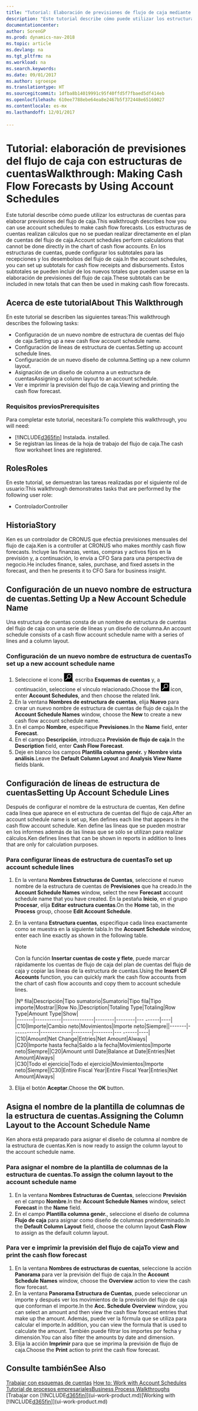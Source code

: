 ```yaml
---
title: "Tutorial: Elaboración de previsiones de flujo de caja mediante estructuras de cuentas"
description: "Este tutorial describe cómo puede utilizar los estructuras de cuentas para elaborar previsiones del flujo de caja. Los estructuras de cuentas realizan cálculos que no se puedan realizar directamente en el plan de cuentas del flujo de caja. En los estructuras de cuentas, puede configurar los subtotales para las recepciones y los desembolsos del flujo de caja. Estos subtotales se pueden incluir de los nuevos totales que pueden usarse en la elaboración de previsiones del flujo de caja."
documentationcenter: 
author: SorenGP
ms.prod: dynamics-nav-2018
ms.topic: article
ms.devlang: na
ms.tgt_pltfrm: na
ms.workload: na
ms.search.keywords: 
ms.date: 09/01/2017
ms.author: sgroespe
ms.translationtype: HT
ms.sourcegitcommit: 1dfba8b14019991c95f40ffd5f7fbaed5df414eb
ms.openlocfilehash: 610ee7788ebe64ea8e2467b5f372448e65160027
ms.contentlocale: es-mx
ms.lasthandoff: 12/01/2017

---
```

# <a name="walkthrough-making-cash-flow-forecasts-by-using-account-schedules"></a><span data-ttu-id="c63f7-106">Tutorial: elaboración de previsiones del flujo de caja con estructuras de cuentas</span><span class="sxs-lookup"><span data-stu-id="c63f7-106">Walkthrough: Making Cash Flow Forecasts by Using Account Schedules</span></span>
<span data-ttu-id="c63f7-107">Este tutorial describe cómo puede utilizar los estructuras de cuentas para elaborar previsiones del flujo de caja.</span><span class="sxs-lookup"><span data-stu-id="c63f7-107">This walkthrough describes how you can use account schedules to make cash flow forecasts.</span></span> <span data-ttu-id="c63f7-108">Los estructuras de cuentas realizan cálculos que no se puedan realizar directamente en el plan de cuentas del flujo de caja.</span><span class="sxs-lookup"><span data-stu-id="c63f7-108">Account schedules perform calculations that cannot be done directly in the chart of cash flow accounts.</span></span> <span data-ttu-id="c63f7-109">En los estructuras de cuentas, puede configurar los subtotales para las recepciones y los desembolsos del flujo de caja.</span><span class="sxs-lookup"><span data-stu-id="c63f7-109">In the account schedules, you can set up subtotals for cash flow receipts and disbursements.</span></span> <span data-ttu-id="c63f7-110">Estos subtotales se pueden incluir de los nuevos totales que pueden usarse en la elaboración de previsiones del flujo de caja.</span><span class="sxs-lookup"><span data-stu-id="c63f7-110">These subtotals can be included in new totals that can then be used in making cash flow forecasts.</span></span>  

## <a name="about-this-walkthrough"></a><span data-ttu-id="c63f7-111">Acerca de este tutorial</span><span class="sxs-lookup"><span data-stu-id="c63f7-111">About This Walkthrough</span></span>  
<span data-ttu-id="c63f7-112">En este tutorial se describen las siguientes tareas:</span><span class="sxs-lookup"><span data-stu-id="c63f7-112">This walkthrough describes the following tasks:</span></span>  

- <span data-ttu-id="c63f7-113">Configuración de un nuevo nombre de estructura de cuentas del flujo de caja.</span><span class="sxs-lookup"><span data-stu-id="c63f7-113">Setting up a new cash flow account schedule name.</span></span>  
- <span data-ttu-id="c63f7-114">Configuración de líneas de estructura de cuentas.</span><span class="sxs-lookup"><span data-stu-id="c63f7-114">Setting up account schedule lines.</span></span>  
- <span data-ttu-id="c63f7-115">Configuración de un nuevo diseño de columna.</span><span class="sxs-lookup"><span data-stu-id="c63f7-115">Setting up a new column layout.</span></span>  
- <span data-ttu-id="c63f7-116">Asignación de un diseño de columna a un estructura de cuentas</span><span class="sxs-lookup"><span data-stu-id="c63f7-116">Assigning a column layout to an account schedule.</span></span>  
- <span data-ttu-id="c63f7-117">Ver e imprimir la previsión del flujo de caja.</span><span class="sxs-lookup"><span data-stu-id="c63f7-117">Viewing and printing the cash flow forecast.</span></span>  

### <a name="prerequisites"></a><span data-ttu-id="c63f7-118">Requisitos previos</span><span class="sxs-lookup"><span data-stu-id="c63f7-118">Prerequisites</span></span>  
<span data-ttu-id="c63f7-119">Para completar este tutorial, necesitará:</span><span class="sxs-lookup"><span data-stu-id="c63f7-119">To complete this walkthrough, you will need:</span></span>  

- [!INCLUDE[d365fin](includes/d365fin_md.md)]<span data-ttu-id="c63f7-120"> Instalada.</span><span class="sxs-lookup"><span data-stu-id="c63f7-120"> installed.</span></span>  
- <span data-ttu-id="c63f7-121">Se registran las líneas de la hoja de trabajo del flujo de caja.</span><span class="sxs-lookup"><span data-stu-id="c63f7-121">The cash flow worksheet lines are registered.</span></span>  

## <a name="roles"></a><span data-ttu-id="c63f7-122">Roles</span><span class="sxs-lookup"><span data-stu-id="c63f7-122">Roles</span></span>  
<span data-ttu-id="c63f7-123">En este tutorial, se demuestran las tareas realizadas por el siguiente rol de usuario:</span><span class="sxs-lookup"><span data-stu-id="c63f7-123">This walkthrough demonstrates tasks that are performed by the following user role:</span></span>  

- <span data-ttu-id="c63f7-124">Controlador</span><span class="sxs-lookup"><span data-stu-id="c63f7-124">Controller</span></span>  

## <a name="story"></a><span data-ttu-id="c63f7-125">Historia</span><span class="sxs-lookup"><span data-stu-id="c63f7-125">Story</span></span>  
<span data-ttu-id="c63f7-126">Ken es un controlador de CRONUS que efectúa previsiones mensuales del flujo de caja.</span><span class="sxs-lookup"><span data-stu-id="c63f7-126">Ken is a controller at CRONUS who makes monthly cash flow forecasts.</span></span> <span data-ttu-id="c63f7-127">Incluye las finanzas, ventas, compras y activos fijos en la previsión y, a continuación, lo envía a CFO Sara para una perspectiva de negocio.</span><span class="sxs-lookup"><span data-stu-id="c63f7-127">He includes finance, sales, purchase, and fixed assets in the forecast, and then he presents it to CFO Sara for business insight.</span></span>  

## <a name="setting-up-a-new-account-schedule-name"></a><span data-ttu-id="c63f7-128">Configuración de un nuevo nombre de estructura de cuentas.</span><span class="sxs-lookup"><span data-stu-id="c63f7-128">Setting Up a New Account Schedule Name</span></span>  
<span data-ttu-id="c63f7-129">Una estructura de cuentas consta de un nombre de estructura de cuentas del flujo de caja con una serie de líneas y un diseño de columna.</span><span class="sxs-lookup"><span data-stu-id="c63f7-129">An account schedule consists of a cash flow account schedule name with a series of lines and a column layout.</span></span>  

### <a name="to-set-up-a-new-account-schedule-name"></a><span data-ttu-id="c63f7-130">Configuración de un nuevo nombre de estructura de cuentas</span><span class="sxs-lookup"><span data-stu-id="c63f7-130">To set up a new account schedule name</span></span>  

1.  <span data-ttu-id="c63f7-131">Seleccione el icono ![Buscar página o informe](media/ui-search/search_small.png "icono Buscar página o informe"), escriba **Esquemas de cuentas** y, a continuación, seleccione el vínculo relacionado.</span><span class="sxs-lookup"><span data-stu-id="c63f7-131">Choose the ![Search for Page or Report](media/ui-search/search_small.png "Search for Page or Report icon") icon, enter **Account Schedules**, and then choose the related link.</span></span>  
2.  <span data-ttu-id="c63f7-132">En la ventana **Nombres de estructura de cuentas**, elija **Nuevo** para crear un nuevo nombre de estructura de cuentas de flujo de caja.</span><span class="sxs-lookup"><span data-stu-id="c63f7-132">In the **Account Schedule Names** window, choose the **New** to create a new cash flow account schedule name.</span></span>  
3.  <span data-ttu-id="c63f7-133">En el campo **Nombre**, especifique **Previsiones**.</span><span class="sxs-lookup"><span data-stu-id="c63f7-133">In the **Name** field, enter **Forecast**.</span></span>  
4.  <span data-ttu-id="c63f7-134">En el campo **Descripción**, introduzca **Previsión de flujo de caja**.</span><span class="sxs-lookup"><span data-stu-id="c63f7-134">In the **Description** field, enter **Cash Flow Forecast**.</span></span>  
5.  <span data-ttu-id="c63f7-135">Deje en blanco los campos **Plantilla columna genér.** y **Nombre vista análisis**.</span><span class="sxs-lookup"><span data-stu-id="c63f7-135">Leave the **Default Column Layout** and **Analysis View Name** fields blank.</span></span>  

## <a name="setting-up-account-schedule-lines"></a><span data-ttu-id="c63f7-136">Configuración de líneas de estructura de cuentas</span><span class="sxs-lookup"><span data-stu-id="c63f7-136">Setting Up Account Schedule Lines</span></span>  
<span data-ttu-id="c63f7-137">Después de configurar el nombre de la estructura de cuentas, Ken define cada línea que aparece en el estructura de cuentas del flujo de caja.</span><span class="sxs-lookup"><span data-stu-id="c63f7-137">After an account schedule name is set up, Ken defines each line that appears in the cash flow account schedule.</span></span> <span data-ttu-id="c63f7-138">Ken define las líneas que se pueden mostrar en los informes además de las líneas que se sólo se utilizan para realizar cálculos.</span><span class="sxs-lookup"><span data-stu-id="c63f7-138">Ken defines lines that can be shown in reports in addition to lines that are only for calculation purposes.</span></span>  

### <a name="to-set-up-account-schedule-lines"></a><span data-ttu-id="c63f7-139">Para configurar líneas de estructura de cuentas</span><span class="sxs-lookup"><span data-stu-id="c63f7-139">To set up account schedule lines</span></span>  

1.  <span data-ttu-id="c63f7-140">En la ventana **Nombres Estructuras de Cuentas**, seleccione el nuevo nombre de la estructura de cuentas de **Previsiones** que ha creado.</span><span class="sxs-lookup"><span data-stu-id="c63f7-140">In the **Account Schedule Names** window, select the new **Forecast** account schedule name that you have created.</span></span> <span data-ttu-id="c63f7-141">En la pestaña **Inicio**, en el grupo **Procesar**, elija **Editar estructura cuentas**.</span><span class="sxs-lookup"><span data-stu-id="c63f7-141">On the **Home** tab, in the **Process** group, choose **Edit Account Schedule**.</span></span>  
2.  <span data-ttu-id="c63f7-142">En la ventana **Estructura cuentas**, especifique cada línea exactamente como se muestra en la siguiente tabla.</span><span class="sxs-lookup"><span data-stu-id="c63f7-142">In the **Account Schedule** window, enter each line exactly as shown in the following table.</span></span>  

    > [!NOTE]  
    >  <span data-ttu-id="c63f7-143">Con la función **Insertar cuentas de coste y flete**, puede marcar rápidamente los cuentas de flujo de caja del plan de cuentas del flujo de caja y copiar las líneas de la estructura de cuentas.</span><span class="sxs-lookup"><span data-stu-id="c63f7-143">Using the **Insert CF Accounts** function, you can quickly mark the cash flow accounts from the chart of cash flow accounts and copy them to account schedule lines.</span></span>  

    <span data-ttu-id="c63f7-144">|Nº fila|Descripción|Tipo sumatorio|Sumatorio|Tipo fila|Tipo importe|Mostrar|</span><span class="sxs-lookup"><span data-stu-id="c63f7-144">|Row No.|Description|Totaling Type|Totaling|Row Type|Amount Type|Show|</span></span>  
    <span data-ttu-id="c63f7-145">|-------|-----------|-------------|--------|--------|---  ------|----| |C10|Importe|Cambio neto|Movimientos|Importe neto|Siempre|</span><span class="sxs-lookup"><span data-stu-id="c63f7-145">|-------|-----------|-------------|--------|--------|---  ------|----| |C10|Amount|Net Change|Entries|Net Amount|Always|</span></span>  
    <span data-ttu-id="c63f7-146">|C20|Importe hasta fecha|Saldo a la fecha|Movimientos|Importe neto|Siempre|</span><span class="sxs-lookup"><span data-stu-id="c63f7-146">|C20|Amount until Date|Balance at Date|Entries|Net Amount|Always|</span></span>  
    <span data-ttu-id="c63f7-147">|C30|Todo el ejercicio|Todo el ejercicio|Movimientos|Importe neto|Siempre|</span><span class="sxs-lookup"><span data-stu-id="c63f7-147">|C30|Entire Fiscal Year|Entire Fiscal Year|Entries|Net Amount|Always|</span></span>  

4.  <span data-ttu-id="c63f7-148">Elija el botón **Aceptar**.</span><span class="sxs-lookup"><span data-stu-id="c63f7-148">Choose the **OK** button.</span></span>  

## <a name="assigning-the-column-layout-to-the-account-schedule-name"></a><span data-ttu-id="c63f7-149">Asigna el nombre de la plantilla de columnas de la estructura de cuentas.</span><span class="sxs-lookup"><span data-stu-id="c63f7-149">Assigning the Column Layout to the Account Schedule Name</span></span>  
<span data-ttu-id="c63f7-150">Ken ahora está preparado para asignar el diseño de columna al nombre de la estructura de cuentas.</span><span class="sxs-lookup"><span data-stu-id="c63f7-150">Ken is now ready to assign the column layout to the account schedule name.</span></span>  

### <a name="to-assign-the-column-layout-to-the-account-schedule-name"></a><span data-ttu-id="c63f7-151">Para asignar el nombre de la plantilla de columnas de la estructura de cuentas.</span><span class="sxs-lookup"><span data-stu-id="c63f7-151">To assign the column layout to the account schedule name</span></span>  

1.  <span data-ttu-id="c63f7-152">En la ventana **Nombres Estructuras de Cuentas**, seleccione **Previsión** en el campo **Nombre**.</span><span class="sxs-lookup"><span data-stu-id="c63f7-152">In the **Account Schedule Names** window, select **Forecast** in the **Name** field.</span></span>  
2.  <span data-ttu-id="c63f7-153">En el campo **Plantilla columna genér.**, seleccione el diseño de columna **Flujo de caja** para asignar como diseño de columnas predeterminado.</span><span class="sxs-lookup"><span data-stu-id="c63f7-153">In the **Default Column Layout** field, choose the column layout **Cash Flow** to assign as the default column layout.</span></span>  

### <a name="to-view-and-print-the-cash-flow-forecast"></a><span data-ttu-id="c63f7-154">Para ver e imprimir la previsión del flujo de caja</span><span class="sxs-lookup"><span data-stu-id="c63f7-154">To view and print the cash flow forecast</span></span>  
1.  <span data-ttu-id="c63f7-155">En la ventana **Nombres de estructuras de cuentas**, seleccione la acción **Panorama** para ver la previsión del flujo de caja.</span><span class="sxs-lookup"><span data-stu-id="c63f7-155">In the **Account Schedule Names** window, choose the **Overview** action to view the cash flow forecast.</span></span>  
2.  <span data-ttu-id="c63f7-156">En la ventana **Panorama Estructura de Cuentas**, puede seleccionar un importe y después ver los movimientos de la previsión del flujo de caja que conforman el importe.</span><span class="sxs-lookup"><span data-stu-id="c63f7-156">In the **Acc. Schedule Overview** window, you can select an amount and then view the cash flow forecast entries that make up the amount.</span></span> <span data-ttu-id="c63f7-157">Además, puede ver la fórmula que se utiliza para calcular el importe.</span><span class="sxs-lookup"><span data-stu-id="c63f7-157">In addition, you can view the formula that is used to calculate the amount.</span></span> <span data-ttu-id="c63f7-158">También puede filtrar los importes por fecha y dimensión.</span><span class="sxs-lookup"><span data-stu-id="c63f7-158">You can also filter the amounts by date and dimension.</span></span>  
3.  <span data-ttu-id="c63f7-159">Elija la acción **Imprimir** para que se imprima la previsión de flujo de caja.</span><span class="sxs-lookup"><span data-stu-id="c63f7-159">Choose the **Print** action to print the cash flow forecast.</span></span>  

## <a name="see-also"></a><span data-ttu-id="c63f7-160">Consulte también</span><span class="sxs-lookup"><span data-stu-id="c63f7-160">See Also</span></span>  
 <span data-ttu-id="c63f7-161">[Trabajar con esquemas de cuentas](bi-how-work-account-schedule.md) </span><span class="sxs-lookup"><span data-stu-id="c63f7-161">[How to: Work with Account Schedules](bi-how-work-account-schedule.md) </span></span>  
 [<span data-ttu-id="c63f7-162">Tutorial de procesos empresariales</span><span class="sxs-lookup"><span data-stu-id="c63f7-162">Business Process Walkthroughs</span></span>](walkthrough-business-process-walkthroughs.md)  
 <span data-ttu-id="c63f7-163">[Trabajar con [!INCLUDE[d365fin](includes/d365fin_md.md)]](ui-work-product.md)</span><span class="sxs-lookup"><span data-stu-id="c63f7-163">[Working with [!INCLUDE[d365fin](includes/d365fin_md.md)]](ui-work-product.md)</span></span>

